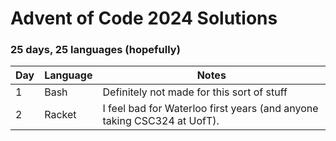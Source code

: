 # Advent of Code 2024 Solutions

### 25 days, 25 languages (hopefully)

| Day | Language | Notes                                                                   |
|-----|----------|-------------------------------------------------------------------------|
| 1   | Bash     | Definitely not made for this sort of stuff                              |
| 2   | Racket   | I feel bad for Waterloo first years (and anyone taking CSC324 at UofT). |